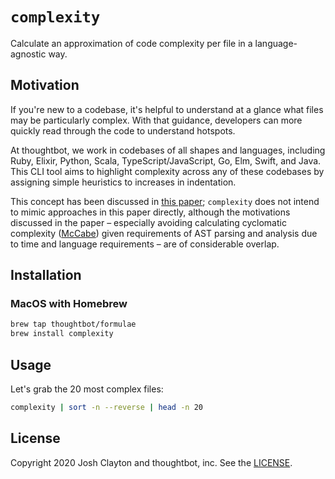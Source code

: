 # `complexity`

Calculate an approximation of code complexity per file in a language-agnostic way.

## Motivation

If you're new to a codebase, it's helpful to understand at a glance what files
may be particularly complex. With that guidance, developers can more quickly
read through the code to understand hotspots.

At thoughtbot, we work in codebases of all shapes and languages, including
Ruby, Elixir, Python, Scala, TypeScript/JavaScript, Go, Elm, Swift, and Java.
This CLI tool aims to highlight complexity across any of these codebases by
assigning simple heuristics to increases in indentation.

This concept has been discussed in [this paper]; `complexity` does not intend
to mimic approaches in this paper directly, although the motivations discussed
in the paper – especially avoiding calculating cyclomatic complexity ([McCabe])
given requirements of AST parsing and analysis due to time and language
requirements – are of considerable overlap.

[this paper]: https://citeseerx.ist.psu.edu/viewdoc/download?doi=10.1.1.68.3558&rep=rep1&type=pdf
[McCabe]: https://en.wikipedia.org/wiki/Cyclomatic_complexity

## Installation

### MacOS with Homebrew

```sh
brew tap thoughtbot/formulae
brew install complexity
```

## Usage

Let's grab the 20 most complex files:

```sh
complexity | sort -n --reverse | head -n 20
```

## License

Copyright 2020 Josh Clayton and thoughtbot, inc. See the [LICENSE](LICENSE).
